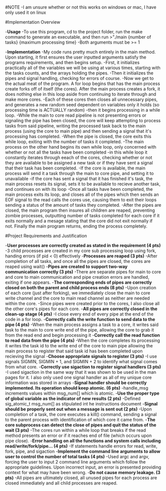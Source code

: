 #NOTE
-I am unsure whether or not this works on windows or mac, I have only used it on linux

#Implementation Overview

-**Usage**
    -To use this program, cd to the project folder, run the make command to generate an executable, and then run 
    >"./main {number of tasks} {maximum processing time}
    -Both arguments must be >= 1

-**Implementation**
    -My code runs pretty much entirely in the main method. Upon starting, it first ensures the user inputted arguments satisfy the programs requirements, and then begins setup.
    -First, it initializes practically all of the variables we will be using at various times, starting with the tasks counts, and the arrays holding the pipes.
    -Then it initializes the pipes and signal handling, checking for errors of course.
    -Now we get to the actual meat of the program. A for loop begins that has the main process create forks off of itself (the cores). After the main process creates a fork, it does nothing else in this loop aside from continuing to iterate through and make more cores. 
        -Each of these cores then closes all unnecessary pipes, and generates a new random seed dependent on variables only it holds (so processing time is ACTUALLY random)
        -then it begins processing in a while loop.
        -While the main to core read pipeline is not presenting errors or signaling the pipe has been closed, the core will keep attempting to process tasks from said pipeline, writing the processed task back to the main process (using the core to main pipe) and then sending a signal that it's processing has completed. 
        -When the pipe is closed, the core exits this while loop, exiting with the number of tasks it completed. 
    -The main process on the other hand begins its own while loop, only concerned with whether or not all the tasks have been completed
        -in this while loop it constantly iterates through eeach of the cores, checking whether or not they are available to be assigned a new task or if they have sent a signal that their task has been completed.
        -If the core is available, the main process will send it a task through the main to core pipe, and setting it to unavailable
        -if the core has sent a signal that it has finished it's task, the main process resets its signal, sets it to be available to recieve another task, and continues on with its loop
    -Once all tasks have been completed, the main process exits its loop, and closes all of the pipes which then sends an EOF signal to the read calls the cores use, causing them to exit their loops sending a status of the amount of tasks they completed. 
    -After the pipes are closed, the main program then insures all children are reaped, preventing zombie processes, outputting number of tasks completed for each core if it exits normally and a mesage stating that the core did not exit normally if not. Finally the main program returns, ending the process completely. 

#Project Requirements and Justification

-**User processes are correctly created as stated in the requirement (4 pts)**
    -3 child processes are created in my core sub processing loop using fork, handing errors (if pid < 0) effectively
-**Processes are reaped (3 pts)**
    -After completion of all tasks, and once all the pipes are closed, the cores are reaped using wait() 
-**Pipes are created to support two-way communication correctly (3 pts)**
    -There are separate pipes for main to core and core to main communication and pipe creation errors are handled, exiting if one appears. 
-**The corresponding ends of pipes are correctly closed on both the parent and child process ends (8 pts)**
    -Upon creation of each core (just after forking), we immediately close the main to core write channel and the core to main read channel as neither are needed within the core.
    -Since pipes were created prior to the cores, I also close all the other core's pipes for each core. 
-**All pipes are correctly closed in the clean-up stage (4 pts)**
    -I close every end of every pipe at the end of the code in a for loop. 
-**Correctly calls the write function to send data to the pipe (4 pts)**
    -When the main process assigns a task to a core, it writes said task to the main to core write end of the pipe, allowing the core to grab it from the read end and begin processing it 
-**Correctly call the read function to read data from the pipe (4 pts)**
    -When the core completes its processing it writes the task id to the write end of the core to main pipe allowing the main process to register that said task id has been completed upon recieving the signal 
-**Choose appropriate signals to register (3 pts)**
    -I use signals SIGMIN, SIGMIN + 1, and SIGMIN + 2 to identify what signal comes from what core.
-**Correctly use sigaction to register signal handlers  (3 pts)**
    -I used sigaction in the same way that it was shown to be used in the man pages for it. I also only used one signal handler as all of my unique core information was stored in arrays 
-**Signal handler should be correctly implemented. Its operation should keep atomic. (6 pts)**
    -handle_msg increments values within msg_num[] which is atomic.
-**Use the proper type of global variable as the indicator of new results (2 pts)**
    -Defined sig_atomic_t msg_num[] as stipulated int he instructions document
-**Signal should be properly sent out when a message is sent out (2 pts)**
    -Upon completion of a task, the core executes a kill() command, sending a signal to the parent process with identification of which core it came from.
-**The core subprocess can detect the close of pipes and quit the status of the wait (3 pts)**
    -The cores run within a while loop that breaks if the read method presents an error or if it reaches end of file (which occurs upon pipe close).
-**Error handling on all the functions and system calls including read/write/fork/pipe... (4 pts)**
    -If statements handle errors for read, write, fork, pipe, and sigaction
-**Implement the command line arguments to allow user to control the number of total tasks (4 pts)**
    -Used argc and argv, forcing the user to input 2 command line arguments which follow the appropriate guidelines. Upon incorrect input, an error is presented providing context for what may have been wrong. 
-**Do not cause memory leakage. (3 pts)**
    -All pipes are ultimately closed, all unused pipes for each process are closed immediately and all child processes are reaped. 